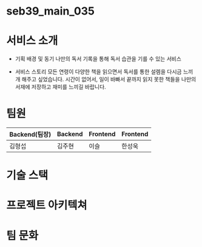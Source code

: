 # seb39_main_035

# 서비스 소개 
- 기획 배경 및 동기 
나만의 독서 기록을 통해 독서 습관을 기를 수 있는 서비스

- 서비스 스토리
모든 연령이 다양한 책을 읽으면서 독서를 통한 설렘을 다시금 느끼개 해주고 싶었습니다.
시간이 없어서, 일이 바빠서 끝까지 읽지 못한 책들을 나만의 서재에 저장하고 재미를 느끼길 바랍니다.

# 팀원
Backend(팀장) | Backend | Frontend | Frontend
--|--|--|--
김형섭 | 김주현 | 이슬 | 한성욱

# 기술 스택
# 프로젝트 아키텍쳐
# 팀 문화
